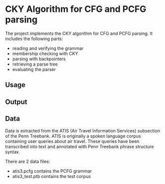# CKY Algorithm for CFG and PCFG parsing

The project implements the CKY algorithm for CFG and PCFG parsing. It includes the following parts:
- reading and verifying the grammar
- membership checking with CKY
- parsing with backpointers
- retrieving a parse tree
- evaluating the parser

## Usage

## Output

## Data
Data is extracted from the ATIS (Air Travel Information Services) subsection of the Penn Treebank. ATIS is originally a spoken language corpus containing user queries about air travel. These queries have been transcribed into text and annotated with Penn Treebank phrase structure syntax. 

There are 2 data files:
- atis3.pcfg contains the PCFG grammar
- atis3_test.ptb contains the test corpus
